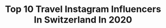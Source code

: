 ---
title: Top 10 Travel Instagram Influencers In Switzerland In 2020
description: >-
  Find top travel Instagram influencers in Switzerland in 2020. Most popular hashtags: #switzerland #ad #nature #blogger.
platform: Instagram
profiles:
  - username: "delaine_mazenauer"
    fullname: >-
      ⚜️D E L A I N E⚜️
    location: "Switzerland"
    followers: 10143
    engagement: 1133
    commentsToLikes: 0.099649
    id: ck13aiqtfqldv0i19kk4vm3c1
    verified: false
    hashtags: "#soufeel, #idealofsweden, #staysafe, #health"
  - username: "travelwiththesoulmates"
    fullname: >-
      SLMTS. 🌍✈️💏 TRAVEL COUPLE
    location: "Switzerland"
    followers: 6067
    engagement: 1121
    commentsToLikes: 0.097115
    id: ck6uh1djy6f0e0j717caxcwdc
    verified: false
    hashtags: "#coupleshooting, #homesweethome, #bavarian, #library"
  - username: "massixda"
    fullname: >-
      Massimo
    location: "Switzerland"
    followers: 28936
    engagement: 550
    commentsToLikes: 0.076829
    id: ck6u3kk6tybjm0j71mr7mpp06
    verified: false
    hashtags: "#trowback, #marrakech, #seyu, #switzerland"
  - username: "di_aaanaa"
    fullname: >-
      D.M. ✨ Sankt Gallen 🔁 Belgrade
    location: "Switzerland"
    followers: 16314
    engagement: 596
    commentsToLikes: 0.236138
    id: ck8szi6dzojfh0j78tksrkwv9
    verified: false
    hashtags: "#discoverunder20k, #zurich, #rixoshotel, #pregnacy"
  - username: "hejitsmeela"
    fullname: >-
      Daniela | MYLIFEandMORE 🇨🇭
    location: "Switzerland"
    followers: 6868
    engagement: 846
    commentsToLikes: 0.137299
    id: ck1380bisdvxo0i19izgjiyt5
    verified: false
    hashtags: "#enjoylife, #travelphotography, #pool, #perfect"
  - username: "witho_swizz"
    fullname: >-
      Tom
    location: "Switzerland"
    followers: 162578
    engagement: 1545
    commentsToLikes: 0.017521
    id: ck8t1v7i0x5x40j7897do8kxp
    verified: false
    hashtags: "#sundayfunday, #barcelona, #winter, #morning"
  - username: "simona.sgier"
    fullname: >-
      Simona Sgier
    location: "Switzerland"
    followers: 30721
    engagement: 337
    commentsToLikes: 0.091180
    id: ck14l0usksb0i0i19wy6nj75o
    verified: false
    hashtags: "#zalando, #newi10, #newhyundaii10, #weiterbildung"
  - username: "michaela_berezantev"
    fullname: >-
      MIMI 🇨🇭
    location: "Switzerland"
    followers: 25607
    engagement: 354
    commentsToLikes: 0.087203
    id: ck55oz5039g040i11ho4hjqg2
    verified: false
    hashtags: "#ad, #movenpickicecream, #stracciatella, #crafted"
  - username: "dieyvie"
    fullname: >-
      DieYvie
    location: "Switzerland"
    followers: 2506
    engagement: 1512
    commentsToLikes: 0.178737
    id: ck14kp3rtqlsc0i1983zhyhjx
    verified: false
    hashtags: "#mansworld, #vitamind, #thankful, #winterlover"
  - username: "florina__toma"
    fullname: >-
      Florina Toma
    location: "Switzerland"
    followers: 186721
    engagement: 326
    commentsToLikes: 0.028053
    id: ck0vxi7f6z0o10i19sphfh688
    verified: false
    hashtags: "#kempinski, #kempinskistmoritz, #flydubai, #distancedance"
---